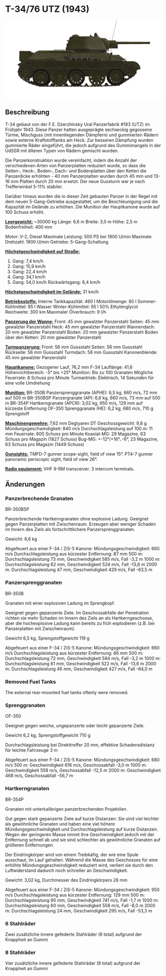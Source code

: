 # T-34/76 UTZ (1943)

![_t34-76uvz-43](../images/_t34-76uvz-43.png)

## Beschreibung

T-34 gebaut von der F.E. Dzerzhinsky Ural Panzerfabrik #183 (UTZ) im Frühjahr 1943. Diese Panzer hatten ausgeprägte sechseckig gegossene Türme, Mischguss (mit innenliegenden Dämpfern) und gummierten Rädern sowie externe Kraftstofftanks am Heck. Zur besseren Dämpfung wurden gummierte Räder eingeführt, die jedoch aufgrund des Gummimangels in der UdSSR mit älteren Typen von Rädern gemischt wurden.

Die Panzerkonstruktion wurde vereinfacht, indem die Anzahl der verschiedenen Arten von Panzerplatten reduziert wurde, so dass die Seiten-, Heck-, Boden-, Dach- und Bodenplatten über den Ketten die Panzerdicke erhöhten - 40 mm Panzerplatten wurden durch 45 mm und 13-16 mm Platten durch 20 mm ersetzt. Der neue Gussturm war je nach Trefferwinkel 5-11% stabiler.

Darüber hinaus wurden die in dieser Zeit gebauten Panzer in der Regel mit dem neuen 5-Gang-Getriebe ausgestattet, um die Beschleunigung und die Kapazität im Gelände zu erhöhen. Die Munition der Hauptkanone wurde auf 100 Schuss erhöht.

<b><u>Leergewicht:</u></b> ~30000 kg
Länge: 6,6 m
Breite: 3,0 m
Höhe: 2,5 m
Bodenfreiheit: 400 mm

Motor: V-2, Diesel
Maximale Leistung: 500 PS bei 1800 U/min
Maximale Drehzahl: 1900 U/min
Getriebe: 5-Gang-Schaltung

<b><u>Höchstgeschwindigkeit auf Straße:</u></b>
1. Gang: 7,4 km/h
2. Gang: 15,9 km/h
3. Gang: 22,4 km/h
4. Gang: 34,1 km/h
5. Gang: 54,0 km/h
Rückwärtsgang: 8,4 km/h

<b><u>Höchstgeschwindigkeit im Gelände:</u></b> 31 km/h

<b><u>Betriebsstoffe:</u></b>
Interne Tankkapazität: 460 l
Motorölmenge: 80 l
Sommer-Kühlmittel: 95 l Wasser
Winter-Kühlmittel: 95 l 50% Ethylenglycol
Reichweite: 300 km
Maximaler Ölverbrauch: 9 l/h

<b><u>Panzerung der Wanne:</u></b>
Front: 45 mm gewalzter Panzerstahl
Seiten: 45 mm gewalzter Panzerstahl
Heck: 45 mm gewalzter Panzerstahl
Wannendach: 20 mm gewalzter Panzerstahl
Boden: 20 mm gewalzter Panzerstahl
Boden über den Ketten: 20 mm gewalzter Panzerstahl

<b><u>Turmpanzerung:</u></b>
Front: 56 mm Gussstahl
Seiten: 56 mm Gussstahl
Rückseite: 56 mm Gussstahl
Turmdach: 56 mm Gussstahl
Kanonenblende: 45 mm gewalzter Panzerstahl

<b><u>Hauptkanone:</u></b> Gezogener Lauf, 76,2 mm F-34
Lauflänge: 41,6
Höhenrichtbereich: -5° bis +25°
Munition: Bis zu 100 Granaten
Mögliche Feuerrate: 8 Schuss pro Minute
Turmantrieb: Elektrisch, 14 Sekunden für eine volle Umdrehung

<b><u>Munition:</u></b>
BR-350B Panzersprenggranate (APHE): 6,5 kg, 660 m/s, 72 mm auf 500 m
BR-350BSP Panzergranate (AP): 6,6 kg, 660 m/s, 73 mm auf 500 m
BR-354P Hartkerngranate (APCR): 3,02 kg, 950 m/s, 129 mm auf kürzeste Entfernung
OF-350 Sprenggranate (HE): 6,2 kg, 680 m/s, 710 g Sprengstoff

<b><u>Maschinengewehre:</u></b> 7,62 mm Degtyarev DT
Geschossgewicht: 9,8 g
Mündungsgeschwindigkeit: 840 m/s
Durchschlagsleistung auf 100 m: 11 mm
Feuerrate: 600 Schuss pro Minute
Koaxial-MG: 29 Magazine, 63 Schuss pro Magazin (1827 Schuss)
Bug-MG: +-12°/+16°..-6°, 23 Magazine, 63 Schuss pro Magazin (1449 Schuss)

<b><u>Gunsights:</u></b>
TMFD-7 gunner scope-sight, field of view 15°.
PT4-7 gunner panoramic periscopic sight, field of view 26°.

<b><u>Radio equipment:</u></b>
VHF 9-RM transceiver.
3 intercom terminals.


## Änderungen

### Panzerbrechende Granaten

BR-350BSP

Panzerbrechende Hartkerngranaten ohne explosive Ladung. Geeignet gegen Panzerplatten mit Zwischenraum. Erzeugen aber weniger Schaden im Innern des Ziels als fortschrittlichere Panzersprenggranaten.

Gewicht: 6,6 kg

Abgefeuert aus einer F-34 / ZiS-5 Kanone:
Mündungsgeschwindigkeit: 660 m/s 
Durchschlagsleistung aus kürzester Entfernung: 87 mm
500 m: Durchschlagsleistung 73 mm, Geschwindigkeit 585 m/s, Fall -3,2 m
1000 m: Durchschlagsleistung 62 mm, Geschwindigkeit 524 m/s, Fall -13,6 m
2000 m: Durchschlagsleistung 47 mm, Geschwindigkeit 429 m/s, Fall -63,5 m
### Panzersprenggranaten

BR-350B

Granaten mit einer explosiven Ladung im Sprengkopf.

Geeignet gegen gepanzerte Ziele. Im Geschossabfalle der Penetration richten sie mehr Schaden im Innern des Ziels an als Hartkerngeschosse, aber die hochexplosive Ladung kann bereits zu früh explodieren (z.B. bei Panzerplatten mit Zwischenraum).

Gewicht 6,5 kg, Sprengstoffgewicht 119 g

Abgefeuert aus einer F-34 / ZiS-5 Kanone:
Mündungsgeschwindigkeit: 660 m/s
Durchschlagsleistung aus kürzester Entfernung: 86 mm
500 m: Durchschlagsleistung 72 mm, Geschwindigkeit 584 m/s, Fall -3,2 m
1000 m: Durchschlagsleistung 61 mm, Geschwindigkeit 522 m/s, Fall -13,6 m
2000 m: Durchschlagsleistung 46 mm, Geschwindigkeit 427 m/s, Fall -64,0 m
### Removed Fuel Tanks

The external rear-mounted fuel tanks oftenly were removed.
### Sprenggranaten

OF-350

Geeignet gegen weiche, ungepanzerte oder leicht gepanzerte Ziele.

Gewicht 6,2 kg, Sprengstoffgewicht 710 g

Durchschlagsleistung bei Direkttreffer 20 mm, effektive Schadensdistanz für leichte Fahrzeuge 3 m

Abgefeuert aus einer F-34 / ZiS-5 Kanone:
Mündungsgeschwindigkeit: 680 m/s
500 m: Geschwindigkeit 616 m/s, Geschossabfall -3,0 m
1000 m: Geschwindigkeit 558 m/s, Geschossabfall -12,5 m
2000 m: Geschwindigkeit 468 m/s, Geschossabfall -56,7 m
### Hartkerngranaten

BR-354P

Granaten mit unterkalibrigen panzerbrechenden Projektilen.

Gut gegen stark gepanzerte Ziele auf kurze Distanzen: Sie sind viel leichter als gewöhnliche Granaten und haben eine viel höhere Mündungsgeschwindigkeit und Durchschlagsleistung auf kurze Distanzen. Wegen der geringeren Masse nimmt ihre Geschwindigkeit jedoch mit der Entfernung schnell ab und sie sind schlechter als gewöhnliche Granaten auf größeren Entfernungen.

Der Eindringkörper wird von einem Treibkäfig, der wie eine Spule ausschaut, im Lauf gehalten. Während die Masse des Geschosses für eine erhöhte Mündungsgeschwindigkeit reduziert wird, verliert sie durch den Luftwiderstand dadurch noch schneller an Geschwindigkeit.

Gewicht: 3,02 kg, Durchmesser des Eindringkörpers 28 mm

Abgefeuert aus einer F-34 / ZiS-5 Kanone:
Mündungsgeschwindigkeit: 950 m/s 
Durchschlagsleistung aus kürzester Entfernung: 129 mm
500 m: Durchschlagsleistung 90 mm, Geschwindigkeit 741 m/s, Fall -1,7 m
1000 m: Durchschlagsleistung 60 mm, Geschwindigkeit 558 m/s, Fall -8,0 m
2000 m: Durchschlagsleistung 24 mm, Geschwindigkeit 295 m/s, Fall -53,3 m
### 6 Stahlräder

Zwei zusätzliche innere gefederte Stahlräder (6 total) aufgrund der Knappheit an Gummi

### 8 Stahlräder

Vier zusätzliche innere gefederte Stahlräder (8 total) aufgrund der Knappheit an Gummi
